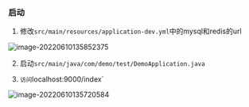 ### 启动 
1. 修改`src/main/resources/application-dev.yml`中的mysql和redis的url

![image-20220610135852375](https://shaem-image.oss-cn-hangzhou.aliyuncs.com/imgimage-20220610135852375.png)

2. 启动`src/main/java/com/demo/test/DemoApplication.java`

3. `访问`localhost:9000/index`

![image-20220610135720584](https://shaem-image.oss-cn-hangzhou.aliyuncs.com/imgimage-20220610135720584.png)
